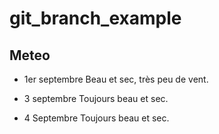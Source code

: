 # git_branch_example

## Meteo

* 1er septembre
  Beau et sec, très peu de vent.
  
* 3 septembre
  Toujours beau et sec.
  
* 4 Septembre
  Toujours beau et sec.
